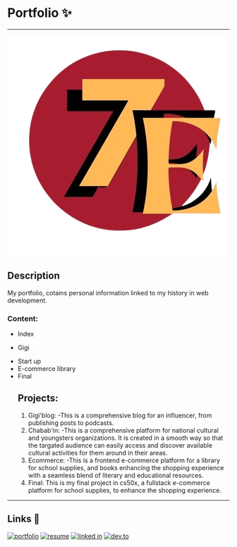 # Portfolio ✨
---
<p align="center">
  <img src="logo2.png" alt="alt text">
</p>

## Description 
My portfolio, cotains personal information linked to my history in web development.
### Content:
- Index
* Gigi
+ Start up
+ E-commerce library
+ Final
  ## Projects:
  1. Gigi'blog:
    -This is a comprehensive blog for an influencer, from publishing posts to podcasts.
  2. Chabab'in:
     -This is a comprehensive platform for national cultural and youngsters organizations. It is created in a smooth way so that the targated audience can easily access and discover available cultural activities for them around in their areas.
  3. Ecommerce:
     -This is a frontend e-commerce platform for a library for school supplies, and books
           enhancing the shopping experience with a seamless blend of literary and educational resources.
  4. Final:
     This is my final project in cs50x, a fullstack e-commerce platform for school supplies,
           to enhance the shopping experience.
---
## Links 🔗
[![portfolio](https://img.shields.io/badge/portfolio-000000?style=for-the-badge&logo=google&logoColor=white)](https://tarenjk24.github.io/port/index.html)
[![resume](https://img.shields.io/badge/Resume-000000?style=for-the-badge&logo=google&logoColor=white)](https://github.com/tarenjk24/port/blob/main/resume.pdf)
[![linked in](https://img.shields.io/badge/Linkedin-000000?style=for-the-badge&logo=Linkedin&logoColor=white)](https://www.linkedin.com/in/eter-nada-9a457a2bb/)
[![dev.to](https://img.shields.io/badge/Dev.to-000000?style=for-the-badge&logo=dev.to&logoColor=white)](https://dev.to/eter7)
